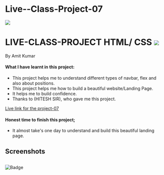 # Live--Class-Project-07

![]("")
# LIVE-CLASS-PROJECT HTML/ CSS ![]("")
By Amit Kumar

#### What I have learnt in this project:
- This project helps me to understand different types of navbar, flex and also about positions.
- This project helps me how to build a beautiful website/Landing Page.
- It helps me to build confidence.
- Thanks to (HITESH SIR), who gave me this project.

[Live link for the project-07](https://live-class-project-07.netlify.app)
#### Honest time to finish this project;
- It almost take's one day to understand and build this beautiful landing page.
 ## Screenshots
 ![]()
 












![Badge](https://img.shields.io/badge/Project-07-orange)






